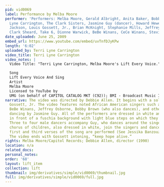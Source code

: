 ```yaml
---
pid: vid0069
label: Performance by Melba Moore
performer: 'Performers: Melba Moore, Gerald Albright, Anita Baker, Bobby Brown, Terri
  Lyne Carrington, The Clark Sisters, Jasmine Guy (dancer), Howard Hewett, Freddie
  Jackson, Louis Gossett, Jr., Brian McKnight, Stephanie Mills, Jeffrey Osborne, Karen
  Clark Sheard, Take 6, Dionne Warwick, BeBe Winans, CeCe Winans, Stevie Wonder'
date_uploaded: June 25, 2009
embed_url: https://www.youtube.com/embed/uvTnfDJyKPw
length: '6:02'
uploaded_by: Terri Lyne Carrington
video_title: Terri Lyne Carrington
video_notes: |
  Video Title: "Terri Lyne Carrington, Melba Moore's Lift Every Voice." Terri Lyne Carrington with Melba Moore, Bebe Winans, Bobby Brown, Howard Hewitt, Gerald Albright, Jasmine Guy, Debbie Allen, Jeffrey Osborne Louis Gossett adn more

  Song
  Lift Every Voice And Sing
  Artist
  Melba Moore
  Licensed to YouTube by
  UMG (on behalf of CAPITOL CATALOG MKT (C92)); BMI - Broadcast Music Inc., Warner Chappell, Wixen Music Publishing, and 4 Music Rights Societies
narrative: The video was directed by Debbie Allen. It begins with a soliloquy by Louis
  Gossett, Jr. The video features noted African American singers such as Dionne Warwick,
  BeBe Winans, Jeffrey Osborne, Bobby Brown (who also dances), and others, and includes
  dancing by Jasmine Guy. All of the performers are dressed in white and are positioned
  in front of a fuschia background with light blue steps on which they stand or sit.
  Three to four male dancers accompany Guy, who dances around the singers. A small
  chorus of children, also dressed in white, join the singers and dancers. Only the
  first and third verses of the song are performed (See Jessika Banzouzi, Aloe Blacc).
  The video ends with Gossett intoning, “keep hope alive.”
rights: Melba Moore/Capitol Records; Debbie Allen, director (1990)
location: n/a
related_docs: 
personal_notes: 
order: '68'
layout: lift_item
collection: lift
thumbnail: img/derivatives/simple/vid0069/thumbnail.jpg
full: img/derivatives/simple/vid0069/full.jpg
---
```

